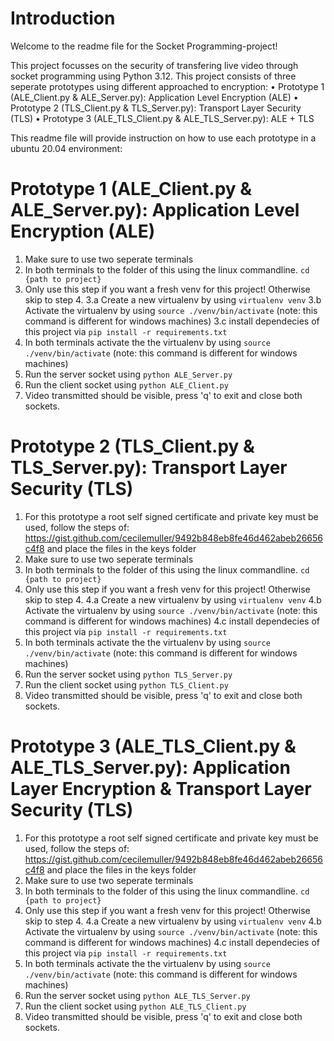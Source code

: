# Introduction

Welcome to the readme file for the Socket Programming-project!

This project focusses on the security of transfering live video through socket programming using Python 3.12. This project consists of three seperate prototypes using different approached to encryption:
•	Prototype 1 (ALE_Client.py & ALE_Server.py): Application Level Encryption (ALE)
•	Prototype 2 (TLS_Client.py & TLS_Server.py): Transport Layer Security (TLS)
•	Prototype 3 (ALE_TLS_Client.py & ALE_TLS_Server.py): ALE + TLS

This readme file will provide instruction on how to use each prototype in a ubuntu 20.04 environment:

# Prototype 1 (ALE_Client.py & ALE_Server.py): Application Level Encryption (ALE)
1. Make sure to use two seperate terminals
2. In both terminals to the folder of this using the linux commandline.
```cd {path to project}```
3. Only use this step if you want a fresh venv for this project! Otherwise skip to step 4.
3.a Create a new virtualenv by using ```virtualenv venv```
3.b Activate the virtualenv by using ```source ./venv/bin/activate``` (note: this command is different for windows machines)
3.c install dependecies of this project via ```pip install -r requirements.txt```
4. In both terminals activate the the virtualenv by using ```source ./venv/bin/activate``` (note: this command is different for windows machines)
5. Run the server socket using ```python ALE_Server.py```
6. Run the client socket using ```python ALE_Client.py```
7. Video transmitted should be visible, press 'q' to exit and close both sockets.

# Prototype 2 (TLS_Client.py & TLS_Server.py): Transport Layer Security (TLS)
1. For this prototype a root self signed certificate and private key must be used, follow the steps of: 
https://gist.github.com/cecilemuller/9492b848eb8fe46d462abeb26656c4f8 and place the files in the keys folder
2. Make sure to use two seperate terminals
3. In both terminals to the folder of this using the linux commandline.
```cd {path to project}```
4. Only use this step if you want a fresh venv for this project! Otherwise skip to step 4.
4.a Create a new virtualenv by using ```virtualenv venv```
4.b Activate the virtualenv by using ```source ./venv/bin/activate``` (note: this command is different for windows machines)
4.c install dependecies of this project via ```pip install -r requirements.txt```
5. In both terminals activate the the virtualenv by using ```source ./venv/bin/activate``` (note: this command is different for windows machines)
6. Run the server socket using ```python TLS_Server.py```
7. Run the client socket using ```python TLS_Client.py```
8. Video transmitted should be visible, press 'q' to exit and close both sockets.

# Prototype 3 (ALE_TLS_Client.py & ALE_TLS_Server.py): Application Layer Encryption & Transport Layer Security (TLS)
1. For this prototype a root self signed certificate and private key must be used, follow the steps of: 
https://gist.github.com/cecilemuller/9492b848eb8fe46d462abeb26656c4f8 and place the files in the keys folder
2. Make sure to use two seperate terminals
3. In both terminals to the folder of this using the linux commandline.
```cd {path to project}```
4. Only use this step if you want a fresh venv for this project! Otherwise skip to step 4.
4.a Create a new virtualenv by using ```virtualenv venv```
4.b Activate the virtualenv by using ```source ./venv/bin/activate``` (note: this command is different for windows machines)
4.c install dependecies of this project via ```pip install -r requirements.txt```
5. In both terminals activate the the virtualenv by using ```source ./venv/bin/activate``` (note: this command is different for windows machines)
6. Run the server socket using ```python ALE_TLS_Server.py```
7. Run the client socket using ```python ALE_TLS_Client.py```
8. Video transmitted should be visible, press 'q' to exit and close both sockets.